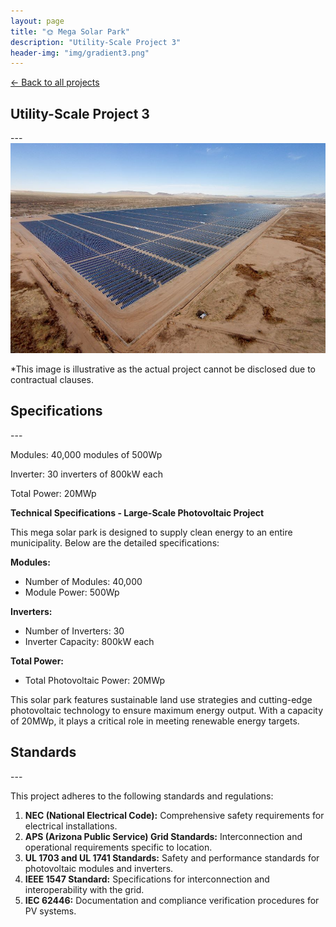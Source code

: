 ```yaml
---
layout: page
title: "🌞 Mega Solar Park"
description: "Utility-Scale Project 3"
header-img: "img/gradient3.png"
---
```


[← Back to all projects](https://laisdallemulle.github.io/projects/)

<h2>Utility-Scale Project 3</h2>
---
<div class="container">
    <div class="row">
      <div class="col-md-8">
        <img src="https://raw.githubusercontent.com/laisdallemulle/laisdallemulle.github.io/main/img/Avalon-Solar-II.jpg" 
             alt="Illustrative Image of a Solar Project" 
             class="img-fluid">
        <p class="text-muted text-center mt-2">*This image is illustrative as the actual project cannot be disclosed due to contractual clauses.</p>
      </div>
    </div>
</div>

<h2>Specifications</h2>
---

Modules: 40,000 modules of 500Wp

Inverter: 30 inverters of 800kW each

Total Power: 20MWp

**Technical Specifications - Large-Scale Photovoltaic Project**

This mega solar park is designed to supply clean energy to an entire municipality. Below are the detailed specifications:

**Modules:**
- Number of Modules: 40,000
- Module Power: 500Wp

**Inverters:**
- Number of Inverters: 30
- Inverter Capacity: 800kW each

**Total Power:**
- Total Photovoltaic Power: 20MWp

This solar park features sustainable land use strategies and cutting-edge photovoltaic technology to ensure maximum energy output. With a capacity of 20MWp, it plays a critical role in meeting renewable energy targets.

<h2>Standards</h2>
---

This project adheres to the following standards and regulations:
1. **NEC (National Electrical Code):** Comprehensive safety requirements for electrical installations.
2. **APS (Arizona Public Service) Grid Standards:** Interconnection and operational requirements specific to location.
3. **UL 1703 and UL 1741 Standards:** Safety and performance standards for photovoltaic modules and inverters.
4. **IEEE 1547 Standard:** Specifications for interconnection and interoperability with the grid.
5. **IEC 62446:** Documentation and compliance verification procedures for PV systems.


